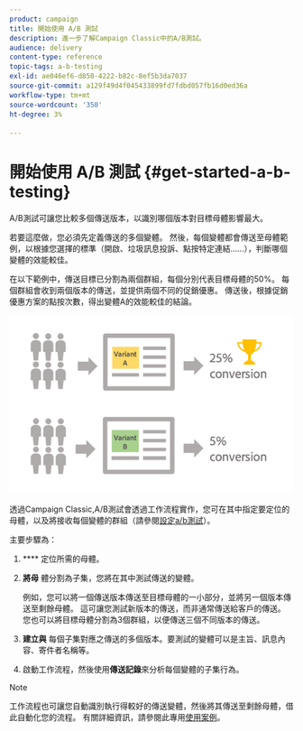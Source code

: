 ```yaml
---
product: campaign
title: 開始使用 A/B 測試
description: 進一步了解Campaign Classic中的A/B測試。
audience: delivery
content-type: reference
topic-tags: a-b-testing
exl-id: ae046ef6-d850-4222-b82c-8ef5b3da7037
source-git-commit: a129f49d4f045433899fd7fdbd057fb16d0ed36a
workflow-type: tm+mt
source-wordcount: '350'
ht-degree: 3%

---
```


# 開始使用 A/B 測試 {#get-started-a-b-testing}

A/B測試可讓您比較多個傳送版本，以識別哪個版本對目標母體影響最大。

若要這麼做，您必須先定義傳送的多個變體。 然後，每個變體都會傳送至母體範例，以根據您選擇的標準（開啟、垃圾訊息投訴、點按特定連結……），判斷哪個變體的效能較佳。

在以下範例中，傳送目標已分割為兩個群組，每個分別代表目標母體的50%。 每個群組會收到兩個版本的傳送，並提供兩個不同的促銷優惠。 傳送後，根據促銷優惠方案的點按次數，得出變體A的效能較佳的結論。

![](assets/a-b-testing-schema.png)

透過Campaign Classic,A/B測試會透過工作流程實作，您可在其中指定要定位的母體，以及將接收每個變體的群組（請參閱[設定a/b測試](configuring-a-b-testing.md)）。

主要步驟為：

1. **** 定位所需的母體。
1. **將母** 體分割為子集，您將在其中測試傳送的變體。

   例如，您可以將一個傳送版本傳送至目標母體的一小部分，並將另一個版本傳送至剩餘母體。 這可讓您測試新版本的傳送，而非通常傳送給客戶的傳送。 您也可以將目標母體分割為3個群組，以便傳送三個不同版本的傳送。

1. **建立與** 每個子集對應之傳送的多個版本。要測試的變體可以是主旨、訊息內容、寄件者名稱等。
1. 啟動工作流程，然後使用&#x200B;**傳送記錄**&#x200B;來分析每個變體的子集行為。

>[!NOTE]
>
>工作流程也可讓您自動識別執行得較好的傳送變體，然後將其傳送至剩餘母體，借此自動化您的流程。 有關詳細資訊，請參閱此專用[使用案例](a-b-testing-use-case.md)。
